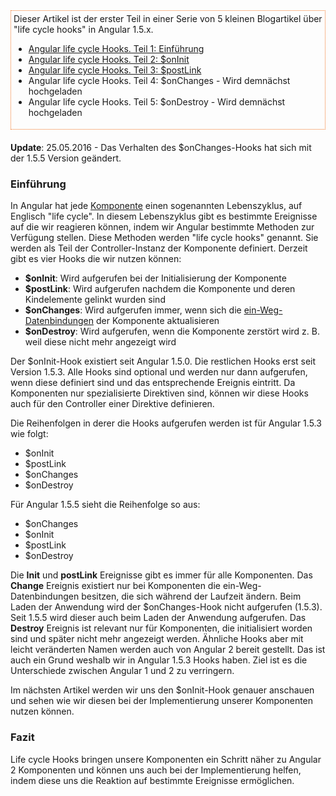<aside style="border: 1px dotted #f37726; padding: 4px; margin-bottom: 20px;">
Dieser Artikel ist der erster Teil in einer Serie von 5 kleinen Blogartikel über "life cycle hooks" in Angular 1.5.x.

* [Angular life cycle Hooks. Teil 1: Einführung](https://jsperts.de/blog/angularjs_life_cycle_hooks_teil_1_einfuehrung)
* [Angular life cycle Hooks. Teil 2: $onInit](https://jsperts.de/blog/angularjs_life_cycle_hooks_teil_2_oninit/)
* [Angular life cycle Hooks. Teil 3: $postLink](https://jsperts.de/blog/angularjs_life_cycle_hooks_teil_3_postlink/)
* Angular life cycle Hooks. Teil 4: $onChanges - Wird demnächst hochgeladen
* Angular life cycle Hooks. Teil 5: $onDestroy - Wird demnächst hochgeladen
</aside>

__Update__: 25.05.2016 - Das Verhalten des $onChanges-Hooks hat sich mit der 1.5.5 Version geändert.

### Einführung

In Angular hat jede [Komponente](https://jsperts.de/blog/angularjs-komponenten/) einen sogenannten Lebenszyklus, auf Englisch "life cycle".
In diesem Lebenszyklus gibt es bestimmte Ereignisse auf die wir reagieren können, indem wir Angular bestimmte Methoden zur Verfügung stellen.
Diese Methoden werden "life cycle hooks" genannt.
Sie werden als Teil der Controller-Instanz der Komponente definiert.
Derzeit gibt es vier Hooks die wir nutzen können:

* __$onInit__: Wird aufgerufen bei der Initialisierung der Komponente
* __$postLink__: Wird aufgerufen nachdem die Komponente und deren Kindelemente gelinkt wurden sind
* __$onChanges__: Wird aufgerufen immer, wenn sich die [ein-Weg-Datenbindungen](https://jsperts.de/blog/angularjs-ein-weg-datenbindung-komponenten/) der Komponente aktualisieren
* __$onDestroy__: Wird aufgerufen, wenn die Komponente zerstört wird z. B. weil diese nicht mehr angezeigt wird

Der $onInit-Hook existiert seit Angular 1.5.0. Die restlichen Hooks erst seit Version 1.5.3.
Alle Hooks sind optional und werden nur dann aufgerufen, wenn diese definiert sind und das entsprechende Ereignis eintritt.
Da Komponenten nur spezialisierte Direktiven sind, können wir diese Hooks auch für den Controller einer Direktive definieren.

Die Reihenfolgen in derer die Hooks aufgerufen werden ist für Angular 1.5.3 wie folgt:

* $onInit
* $postLink
* $onChanges
* $onDestroy

Für Angular 1.5.5 sieht die Reihenfolge so aus:

* $onChanges
* $onInit
* $postLink
* $onDestroy

Die __Init__ und __postLink__ Ereignisse gibt es immer für alle Komponenten.
Das __Change__ Ereignis existiert nur bei Komponenten die ein-Weg-Datenbindungen besitzen, die sich während der Laufzeit ändern.
Beim Laden der Anwendung wird der $onChanges-Hook nicht aufgerufen (1.5.3).
Seit 1.5.5 wird dieser auch beim Laden der Anwendung aufgerufen.
Das __Destroy__ Ereignis ist relevant nur für Komponenten, die initialisiert worden sind und später nicht mehr angezeigt werden.
Ähnliche Hooks aber mit leicht veränderten Namen werden auch von Angular 2 bereit gestellt.
Das ist auch ein Grund weshalb wir in Angular 1.5.3 Hooks haben.
Ziel ist es die Unterschiede zwischen Angular 1 und 2 zu verringern.

Im nächsten Artikel werden wir uns den $onInit-Hook genauer anschauen und sehen wie wir diesen bei der Implementierung unserer Komponenten nutzen können.

### Fazit

Life cycle Hooks bringen unsere Komponenten ein Schritt näher zu Angular 2 Komponenten und können uns auch bei der Implementierung helfen, indem diese uns die Reaktion auf bestimmte Ereignisse ermöglichen.

